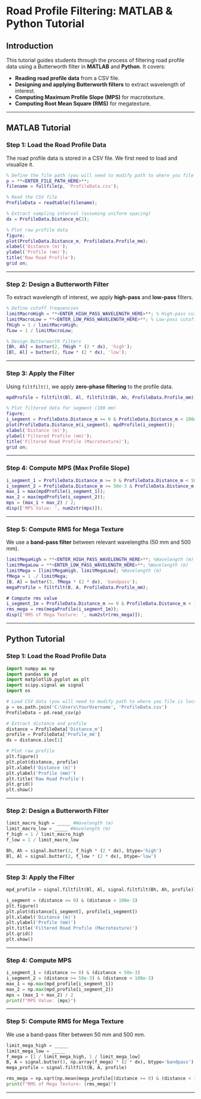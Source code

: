 # Road Profile Filtering: MATLAB & Python Tutorial

## **Introduction**
This tutorial guides students through the process of filtering road profile data using a Butterworth filter in **MATLAB** and **Python**. It covers:

- **Reading road profile data** from a CSV file.
- **Designing and applying Butterworth filters** to extract  wavelength of interest.
- **Computing Maximum Profile Slope (MPS)** for macrotexture.
- **Computing Root Mean Square (RMS)** for megatexture.

---

## **MATLAB Tutorial**

### **Step 1: Load the Road Profile Data**
The road profile data is stored in a CSV file. We first need to load and visualize it.

```matlab
% Define the file path (you will need to modify path to where you file is located)
p = **<ENTER_FILE_PATH_HERE>**;
filename = fullfile(p, 'ProfileData.csv');

% Read the CSV file
ProfileData = readtable(filename);

% Extract sampling interval (assuming uniform spacing)
dx = ProfileData.Distance_m(2); 

% Plot raw profile data
figure;
plot(ProfileData.Distance_m, ProfileData.Profile_mm);
xlabel('Distance (m)');
ylabel('Profile (mm)');
title('Raw Road Profile');
grid on;
```

---

### **Step 2: Design a Butterworth Filter**
To extract wavelength of interest, we apply **high-pass** and **low-pass** filters.

```matlab
% Define cutoff frequencies
limitMacroHigh = **<ENTER_HIGH_PASS_WAVELENGTH_HERE>**; % High-pass cutoff, wavelength (m)
limitMacroLow = **<ENTER_LOW_PASS_WAVELENGTH_HERE>**; % Low-pass cutoff, wavelength (m)
fHigh = 1 / limitMacroHigh;
fLow = 1 / limitMacroLow;

% Design Butterworth filters
[Bh, Ah] = butter(2, fHigh * (2 * dx), 'high');
[Bl, Al] = butter(2, fLow * (2 * dx), 'low');
```

---

### **Step 3: Apply the Filter**
Using `filtfilt()`, we apply **zero-phase filtering** to the profile data.

```matlab
mpdProfile = filtfilt(Bl, Al, filtfilt(Bh, Ah, ProfileData.Profile_mm));

% Plot filtered data for segment (100 mm)
figure;
i_segment = ProfileData.Distance_m >= 0 & ProfileData.Distance_m < 100e-3
plot(ProfileData.Distance_m(i_segment), mpdProfile(i_segment));
xlabel('Distance (m)');
ylabel('Filtered Profile (mm)');
title('Filtered Road Profile (Macrotexture)');
grid on;
```

---

### **Step 4: Compute MPS (Max Profile Slope)**

```matlab
i_segment_1 = ProfileData.Distance_m >= 0 & ProfileData.Distance_m < 50e-3
i_segment_2 = ProfileData.Distance_m >= 50e-3 & ProfileData.Distance_m < 100e-3
max_1 = max(mpdProfile(i_segment_1));
max_2 = max(mpdProfile(i_segment_2));
mps = (max_1 + max_2) / 2;
disp(['MPS Value: ', num2str(mps)]);
```

---

### **Step 5: Compute RMS for Mega Texture**
We use a **band-pass filter** between relevant wavelengths (50 mm and 500 mm).

```matlab
limitMegaHigh = **<ENTER_HIGH_PASS_WAVELENGTH_HERE>**; %Wavelength (m)
limitMegaLow = **<ENTER_LOW_PASS_WAVELENGTH_HERE>**; %Wavelength (m)
limitMega = [limitMegaHigh, limitMegaLow]; %Wavelength (m)
fMega = 1 ./ limitMega;
[B, A] = butter(3, fMega * (2 * dx), 'bandpass');
megaProfile = filtfilt(B, A, ProfileData.Profile_mm);

# Compute rms value
i_segment_1m = ProfileData.Distance_m >= 0 & ProfileData.Distance_m < 1
rms_mega = rms(megaProfile(i_segment_1m));
disp(['RMS of Mega Texture: ', num2str(rms_mega)]);
```

---

## **Python Tutorial**

### **Step 1: Load the Road Profile Data**

```python
import numpy as np
import pandas as pd
import matplotlib.pyplot as plt
import scipy.signal as signal
import os

# Load CSV data (you will need to modify path to where you file is located)
p = os.path.join('C:\Users\YourUsername', 'ProfileData.csv')
ProfileData = pd.read_csv(p)

# Extract distance and profile
distance = ProfileData['Distance_m']
profile = ProfileData['Profile_mm']
dx = distance.iloc[1]

# Plot raw profile
plt.figure()
plt.plot(distance, profile)
plt.xlabel('Distance (m)')
plt.ylabel('Profile (mm)')
plt.title('Raw Road Profile')
plt.grid()
plt.show()
```

---

### **Step 2: Design a Butterworth Filter**

```python
limit_macro_high = _____ #Wavelength (m)
limit_macro_low = _____ #Wavelength (m)
f_high = 1 / limit_macro_high
f_low = 1 / limit_macro_low

Bh, Ah = signal.butter(2, f_high * (2 * dx), btype='high')
Bl, Al = signal.butter(2, f_low * (2 * dx), btype='low')
```

---

### **Step 3: Apply the Filter**

```python
mpd_profile = signal.filtfilt(Bl, Al, signal.filtfilt(Bh, Ah, profile))

i_segment = (distance >= 0) & (distance < 100e-3)
plt.figure()
plt.plot(distance[i_segment], profile[i_segment])
plt.xlabel('Distance (m)')
plt.ylabel('Profile (mm)')
plt.title('Filtered Road Profile (Macrotexture)')
plt.grid()
plt.show()

```

---

### **Step 4: Compute MPS**

```python
i_segment_1 = (distance >= 0) & (distance < 50e-3)
i_segment_2 = (distance >= 50e-3) & (distance < 100e-3)
max_1 = np.max(mpd_profile[i_segment_1])
max_2 = np.max(mpd_profile[i_segment_2])
mps = (max_1 + max_2) / 2
print(f"MPS Value: {mps}")
```

---

### **Step 5: Compute RMS for Mega Texture**
We use a band-pass filter between 50 mm and 500 mm.
```python
limit_mega_high = _____
limit_mega_low = _____
f_mega = [1 / limit_mega_high, 1 / limit_mega_low]
B, A = signal.butter(3, np.array(f_mega) * (2 * dx), btype='bandpass')
mega_profile = signal.filtfilt(B, A, profile)

rms_mega = np.sqrt(np.mean(mega_profile[(distance >= 0) & (distance < 1)] ** 2))
print(f"RMS of Mega Texture: {rms_mega}")
```

---


